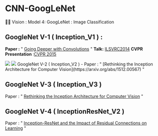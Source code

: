 # CNN-GoogLeNet
🕵🏻 Vision : Model 4: GoogLeNet : Image Classification


GoogleNet V-1 ( Inception_V1 ) : 
-
<b>Paper :</b> " [Going Deeper with Convolutions](https://arxiv.org/abs/1409.4842) "  <b>Talk:</b> [ILSVRC2014](https://youtu.be/ySrj_G5gHWI) <b> CVPR Presentation </b> :[CVPR 2015](https://www.cv-foundation.org/openaccess/content_cvpr_2015/html/Szegedy_Going_Deeper_With_2015_CVPR_paper.html)

<img src="https://github.com/SKKSaikia/CNN-GoogLeNet/blob/master/img/g.png">


<img src="https://github.com/SKKSaikia/CNN-GoogLeNet/blob/master/img/g2.jpg">
GoogleNet V-2 ( Inception_V2 )
-
Paper : " [Rethinking the Inception Architecture for Computer Vision](https://arxiv.org/abs/1512.00567) "

GoogleNet V-3 ( Inception_V3 )
-
Paper : " [Rethinking the Inception Architecture for Computer Vision](https://arxiv.org/abs/1512.00567) "

GoogleNet V-4 ( InceptionResNet_V2 )
-
Paper : " [Inception-ResNet and the Impact of Residual Connections on Learning](https://arxiv.org/abs/1602.07261) "


